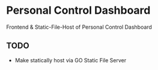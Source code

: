 # Personal Control Dashboard

Frontend &amp; Static-File-Host of Personal Control Dashboard

## TODO

* Make statically host via GO Static File Server